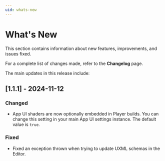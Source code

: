 ```yaml
---
uid: whats-new
---
```


# What's New

This section contains information about new features, improvements, and issues fixed.

For a complete list of changes made, refer to the **Changelog** page.

The main updates in this release include:

## [1.1.1] - 2024-11-12

### Changed

- App UI shaders are now optionally embedded in Player builds. You can change this setting in your main App UI settings instance. The default value is `true`.

### Fixed

- Fixed an exception thrown when trying to update UXML schemas in the Editor.

